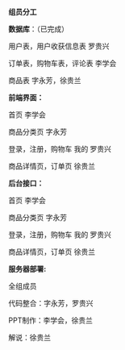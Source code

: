 **组员分工**

**数据库**：（已完成）

用户表，用户收获信息表  罗贵兴

订单表，购物车表，评论表 李学会

商品表 字永芳，徐贵兰

**前端界面：**

首页  李学会

商品分类页 字永芳

登录，注册，购物车 我的  罗贵兴

商品详情页，订单页 徐贵兰

**后台接口：**

首页  李学会

商品分类页  字永芳

登录，注册，购物车 我的 罗贵兴

商品详情页，订单页 徐贵兰

**服务器部署:**

全组成员

代码整合：字永芳，罗贵兴

PPT制作：李学会，徐贵兰

解说：徐贵兰

 